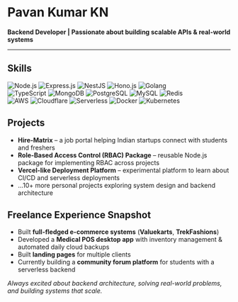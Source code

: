 # Pavan Kumar KN  

**Backend Developer | Passionate about building scalable APIs & real-world systems**

---

## Skills
![Node.js](https://img.shields.io/badge/Node.js-339933?logo=nodedotjs&logoColor=white&style=flat)
![Express.js](https://img.shields.io/badge/Express.js-000000?logo=express&logoColor=white&style=flat)
![NestJS](https://img.shields.io/badge/NestJS-e0234e?logo=nestjs&logoColor=white&style=flat)
![Hono.js](https://img.shields.io/badge/Hono.js-ff69b4?logo=javascript&logoColor=white&style=flat)
![Golang](https://img.shields.io/badge/Go-00ADD8?logo=go&logoColor=white&style=flat)  
![TypeScript](https://img.shields.io/badge/TypeScript-3178c6?logo=typescript&logoColor=white&style=flat)
![MongoDB](https://img.shields.io/badge/MongoDB-47A248?logo=mongodb&logoColor=white&style=flat)
![PostgreSQL](https://img.shields.io/badge/PostgreSQL-4169E1?logo=postgresql&logoColor=white&style=flat)
![MySQL](https://img.shields.io/badge/MySQL-4479A1?logo=mysql&logoColor=white&style=flat)
![Redis](https://img.shields.io/badge/Redis-DC382D?logo=redis&logoColor=white&style=flat)  
![AWS](https://img.shields.io/badge/AWS-232F3E?logo=amazonaws&logoColor=white&style=flat)
![Cloudflare](https://img.shields.io/badge/Cloudflare-F38020?logo=cloudflare&logoColor=white&style=flat)
![Serverless](https://img.shields.io/badge/Serverless-FD5750?logo=serverless&logoColor=white&style=flat)
![Docker](https://img.shields.io/badge/Docker-2496ED?logo=docker&logoColor=white&style=flat)
![Kubernetes](https://img.shields.io/badge/Kubernetes-326CE5?logo=kubernetes&logoColor=white&style=flat)

## Projects
- **Hire-Matrix** – a job portal helping Indian startups connect with students and freshers  
- **Role-Based Access Control (RBAC) Package** – reusable Node.js package for implementing RBAC across projects  
- **Vercel-like Deployment Platform** – experimental platform to learn about CI/CD and serverless deployments  
- ...10+ more personal projects exploring system design and backend architecture  

## Freelance Experience Snapshot
- Built **full-fledged e-commerce systems** (**Valuekarts**, **TrekFashions**)  
- Developed a **Medical POS desktop app** with inventory management & automated daily cloud backups  
- Built **landing pages** for multiple clients  
- Currently building a **community forum platform** for students with a serverless backend  


*Always excited about backend architecture, solving real-world problems, and building systems that scale.*
